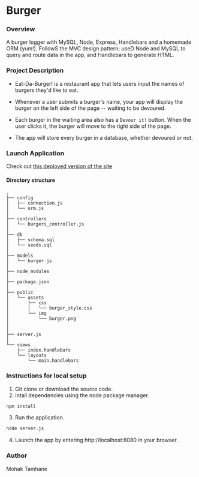 # Burger

### Overview

A burger logger with MySQL, Node, Express, Handlebars and a homemade ORM (yum!). FollowS the MVC design pattern; useD Node and MySQL to query and route data in the app, and Handlebars to generate HTML.

### Project Description

* Eat-Da-Burger! is a restaurant app that lets users input the names of burgers they'd like to eat.

* Whenever a user submits a burger's name, your app will display the burger on the left side of the page -- waiting to be devoured.

* Each burger in the waiting area also has a `Devour it!` button. When the user clicks it, the burger will move to the right side of the page.

* The app will store every burger in a database, whether devoured or not.

### Launch Application
Check out [this deployed version of the site](https://www.google.com/)

#### Directory structure

```
.
├── config
│   ├── connection.js
│   └── orm.js
│ 
├── controllers
│   └── burgers_controller.js
│
├── db
│   ├── schema.sql
│   └── seeds.sql
│
├── models
│   └── burger.js
│ 
├── node_modules
│ 
├── package.json
│
├── public
│   └── assets
│       ├── css
│       │   └── burger_style.css
│       └── img
│           └── burger.png
│   
│
├── server.js
│
└── views
    ├── index.handlebars
    └── layouts
        └── main.handlebars
```
 ### Instructions for local setup
  1. Git clone or download the source code.
  2. Intall dependencies using the node package manager.
  ```bash
npm install 
``` 
  3. Run the application.
  ```bash
node server.js
``` 
4. Launch the app by entering http://localhost:8080 in your browser.

### Author
Mohak Tamhane
